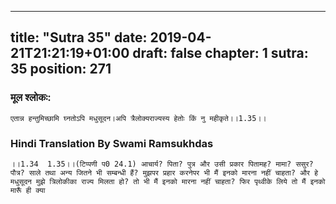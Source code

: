 
---
title: "Sutra 35"
date: 2019-04-21T21:21:19+01:00
draft: false
chapter: 1
sutra: 35
position: 271
---
### मूल श्लोकः:
```
एतान्न हन्तुमिच्छामि घ्नतोऽपि मधुसूदन।अपि त्रैलोक्यराज्यस्य हेतोः किं नु महीकृते।।1.35।।

```

### Hindi Translation By Swami Ramsukhdas
```
।।1.34  1.35।।(टिप्पणी प0 24.1) आचार्य? पिता? पुत्र और उसी प्रकार पितामह? मामा? ससुर? पौत्र? साले तथा अन्य जितने भी सम्बन्धी हैं? मुझपर प्रहार करनेपर भी मैं इनको मारना नहीं चाहता? और हे मधुसूदन मुझे त्रिलोकीका राज्य मिलता हो? तो भी मैं इनको मारना नहीं चाहता? फिर पृथ्वीके लिये तो मैं इनको मारूँ ही क्या

```


